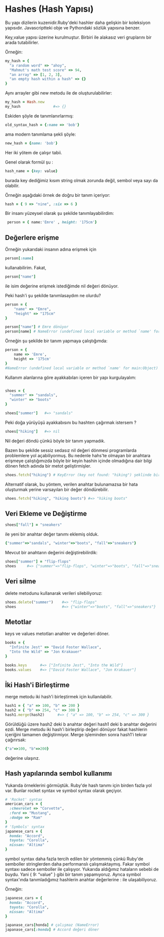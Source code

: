 # Hashes (Hash Yapısı)

Bu yapı dizilerin kuzenidir.Ruby'deki hashler daha gelişkin bir koleksiyon yapısıdır. Javascriptteki obje ve Pythondaki sözlük yapısına benzer.

Key,value yapısı üzerine kurulmuştur. Birbiri ile alakasız veri gruplarını bir arada tutabilirler.

Örneğin:

```ruby 
my_hash = { 
  "a random word" => "ahoy", 
  "Mahmut's math test score" => 94, 
  "an array" => [1, 2, 3],
  "an empty hash within a hash" => {} 
}
``` 

Aynı arrayler gibi new metodu ile de oluşturulabilirler:

```ruby
my_hash = Hash.new
my_hash               #=> {}
```

Eskiden şöyle de tanımlanırlarmış:

```ruby
old_syntax_hash = {:name => 'bob'}
```

ama modern tanımlama şekli şöyle:

```ruby
new_hash = {name: 'bob'}
```

Her iki yötem de çalışır tabii.

Genel olarak formül şu :

```ruby
hash_name = {key: value}
```

burada key dediğimiz kısım string olmak zorunda değil, sembol veya sayı da olabilir. 

Örneğin aşağıdaki örnek de doğru bir tanım içeriyor:

```ruby
hash = { 9 => "nine", :six => 6 }
```

Bir insanı yüzeysel olarak şu şekilde tanımlayabilirdim:

```ruby
 person = { name:'Emre' , height: '175cm'}
```

## Değerlere erişme

Örneğin yukarıdaki insanın adına erişmek için 

```ruby 
person[:name]
```

kullanabilirim. Fakat,

```ruby
person["name"]
```
ile isim değerine erişmek istediğimde nil değeri dönüyor.

Peki hash'i şu şekilde tanımlasaydım ne olurdu? 

```ruby 
person = {
    "name" => "Emre",
    "height" => "175cm"
}
```

```ruby
person["name"] # Emre dönüyor
person[name] # NameError (undefined local variable or method `name' for main:Object) dönüyor
``` 

Örneğin şu şekilde bir tanım yapmaya çalıştığımda:

```ruby
person = {
    name => 'Emre',
    height => '175cm'
}
#NameError (undefined local variable or method `name' for main:Object) hatası alıyorum
``` 

Kullanım alanlarına göre ayakkabıları içeren bir yapı kurgulayalım:

```ruby

shoes = {
  "summer" => "sandals",
  "winter" => "boots"
}

shoes["summer"]   #=> "sandals" 
```

Peki doğa yürüyüşü ayakkabısını bu hashten çağırmak istersem ? 

```ruby
shoes["hiking"]   #=> nil 
```

Nil değeri döndü çünkü böyle bir tanım yapmadık.

Bazen bu şekilde sessiz sedasız nil değeri dönmesi programlarda problemlere yol açabiliyormuş. Bu nedenle hahs'te olmayan bir anahtara erişmeye çalıştığımızda böyle bir keyin hashin içinde olmadığına dair bilgi dönen fetch adında bir metot geliştirmişler.

```ruby
shoes.fetch("hiking") # KeyError (key not found: "hiking") şeklinde bir hata dönüyor
```
Alternatif olarak, bu yöntem, verilen anahtar bulunamazsa bir hata oluşturmak yerine varsayılan bir değer döndürebilir. 

```ruby
shoes.fetch("hiking", "hiking boots") #=> "hiking boots"
```

## Veri Ekleme ve Değiştirme

```ruby
shoes["fall"] = "sneakers"
``` 

ile yeni bir anahtar değer tanımı eklemiş olduk.

```ruby
{"summer"=>"sandals", "winter"=>"boots", "fall"=>"sneakers"}
```

Mevcut bir anahtarın değerini değiştirebilirdik:

```ruby
shoes["summer"] = "flip-flops"
shoes     #=> {"summer"=>"flip-flops", "winter"=>"boots", "fall"=>"sneakers"}
```

## Veri silme 

delete metodunu kullanarak verileri silebiliyoruz:

```ruby
shoes.delete("summer")    #=> "flip-flops"
shoes                     #=> {"winter"=>"boots", "fall"=>"sneakers"}
```

## Metotlar

keys ve values metotları anahter ve değerleri döner.


```ruby
books = { 
  "Infinite Jest" => "David Foster Wallace", 
  "Into the Wild" => "Jon Krakauer" 
}

books.keys      #=> ["Infinite Jest", "Into the Wild"]
books.values    #=> ["David Foster Wallace", "Jon Krakauer"]
```

## İki Hash'i Birleştirme

merge metodu iki hash'i birleştirmek için kullanılabilir.

```ruby
hash1 = { "a" => 100, "b" => 200 }
hash2 = { "b" => 254, "c" => 300 }
hash1.merge(hash2)      #=> { "a" => 100, "b" => 254, "c" => 300 }
```

Görüldüğü üzere hash2 deki b anahtar değeri hash1 deki b anahtar değerini ezdi. Merge metodu iki hash'i birleştirip değeri dönüyor fakat hashlerin içeriğini tamamen değiştirmiyor. Merge işleminden sonra hash1'i tekrar çağırırsak:

```ruby
{"a"=>100, "b"=>200}
```

değerine ulaşırız.

## Hash yapılarında sembol kullanımı

Yukarıda örneklerini görmüştük. Ruby'de hash tanımı için birden fazla yol var. Bunlar rocket syntax ve symbol syntax olarak geçiyor.

```ruby
# 'Rocket' syntax 
american_cars = { 
  :chevrolet => "Corvette", 
  :ford => "Mustang", 
  :dodge => "Ram" 
}
# 'Symbols' syntax
japanese_cars = { 
  honda: "Accord", 
  toyota: "Corolla", 
  nissan: "Altima" 
}
```

symbol syntax daha fazla tercih edilen bir yöntemmiş çünkü Ruby'de semboller stringlerden daha performanslı çalışmaktaymış. Fakar symbol syntaxı sadece semboller ile çalışıyor. Yukarıda aldığımız hataların sebebi de buydu. Yani  { 9: “value” } gibi bir tanım yapamıyoruz. Ayrıca symbol syntax'ında tanımladığımız hashlerin anahtar değerlerine : ile ulaşabiliyoruz.

Örneğin:

```ruby
japanese_cars = { 
  honda: "Accord", 
  toyota: "Corolla", 
  nissan: "Altima" 
}

japanase_cars[honda] # çalışmaz (NameError)
japanase_cars[:honda] # Accord değeri döner


